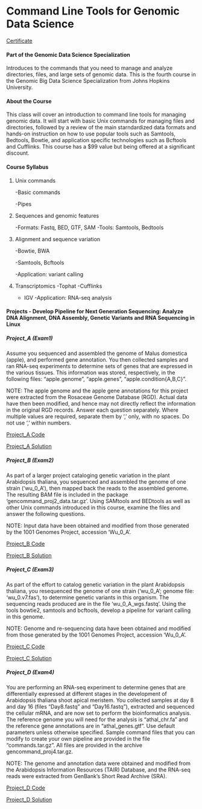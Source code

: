 # Command Line Tools for Genomic Data Science

[Certificate]()

#### Part of the Genomic Data Science Specialization

Introduces to the commands that you need to manage and analyze directories, files, and large sets of genomic data. This is the fourth course in the Genomic Big Data Science Specialization from Johns Hopkins University.

#### About the Course

This class will cover an introduction to command line tools for managing genomic data. It will start with basic Unix commands for managing files and directories, followed by a review of the main starndardized data formats and hands-on instruction on how to use popular tools such as Samtools, Bedtools, Bowtie, and application specific technologies such as Bcftools and Cufflinks. This course has a $99 value but being offered at a significant discount.

#### Course Syllabus
1. Unix commands

   -Basic commands
   
   -Pipes
   
2. Sequences and genomic features

   -Formats: Fastq, BED, GTF, SAM
   -Tools: Samtools, Bedtools
   
3. Alignment and sequence variation

   -Bowtie, BWA

   -Samtools, Bcftools
   
   -Application: variant calling

4. Transcriptomics
   -Tophat
   -Cufflinks
   - IGV
   -Application: RNA-seq analysis
   
#### Projects - Develop Pipeline for Next Generation Sequencing: Analyze DNA Alignment, DNA Assembly, Genetic Variants and RNA Sequencing in Linux

##### Project_A (Exam1)

Assume you sequenced and assembled the genome of Malus domestica (apple), and performed gene annotation. You then collected samples and ran RNA-seq experiments to determine sets of genes that are expressed in the various tissues. This information was stored, respectively, in the following files: “apple.genome”, “apple.genes”, “apple.condition{A,B,C}”.

NOTE: The apple genome and the apple gene annotations for this project were extracted from the Rosaceae Genome Database (RGD). Actual data have then been modified, and hence may not directly reflect the information in the original RGD records. Answer each question separately. Where multiple values are required, separate them by ‘,’ only, with no spaces. Do not use ‘,’ within numbers.

[Project_A Code](https://github.com/lanttern/Genomic-Data-Science/blob/master/Course4_Command%20Line%20Tools%20for%20Genomic%20Data%20Science/Project_Exam1/project_exam1.pdf)

[Project_A Solution](https://github.com/lanttern/Genomic-Data-Science/blob/master/Course4_Command%20Line%20Tools%20for%20Genomic%20Data%20Science/Project_Exam1/Exam1.pdf)

##### Project_B (Exam2)

As part of a larger project cataloging genetic variation in the plant Arabidopsis thaliana, you sequenced and assembled the genome of one strain (‘wu_0_A’), then mapped back the reads to the assembled genome. The resulting BAM file is included in the package ‘gencommand_proj2_data.tar.gz’. Using SAMtools and BEDtools as well as other Unix commands introduced in this course, examine the files and answer the following questions.

NOTE: Input data have been obtained and modified from those generated by the 1001 Genomes Project, accession ‘Wu_0_A’.

[Project_B Code](https://github.com/lanttern/Genomic-Data-Science/blob/master/Course4_Command%20Line%20Tools%20for%20Genomic%20Data%20Science/Project_Exam2/project_exam2.pdf)

[Project_B Solution](https://github.com/lanttern/Genomic-Data-Science/blob/master/Course4_Command%20Line%20Tools%20for%20Genomic%20Data%20Science/Project_Exam2/Exam2.pdf)

##### Project_C (Exam3)

As part of the effort to catalog genetic variation in the plant Arabidopsis thaliana, you resequenced the genome of one strain (‘wu_0_A’; genome file: ‘wu_0.v7.fas’), to determine genetic variants in this organism. The sequencing reads produced are in the file ‘wu_0_A_wgs.fastq’. Using the tools bowtie2, samtools and bcftools, develop a pipeline for variant calling in this genome. 

NOTE: Genome and re-sequencing data have been obtained and modified from those generated by the 1001 Genomes Project, accession ‘Wu_0_A’.

[Project_C Code](https://github.com/lanttern/Genomic-Data-Science/blob/master/Course4_Command%20Line%20Tools%20for%20Genomic%20Data%20Science/Project_Exam3/project_exam3.pdf)

[Project_C Solution](https://github.com/lanttern/Genomic-Data-Science/blob/master/Course4_Command%20Line%20Tools%20for%20Genomic%20Data%20Science/Project_Exam3/Exam3.pdf)

##### Project_D (Exam4)

You are performing an RNA-seq experiment to determine genes that are differentially expressed at different stages in the development of Arabidopsis thaliana shoot apical meristem. You collected samples at day 8 and day 16 (files “Day8.fastq” and “Day16.fastq”), extracted and sequenced the cellular mRNA, and are now set to perform the bioinformatics analysis. The reference genome you will need for the analysis is “athal_chr.fa” and the reference gene annotations are in “athal_genes.gtf”. Use default parameters unless otherwise specified. Sample command files that you can modify to create your own pipeline are provided in the file “commands.tar.gz”. All files are provided in the archive gencommand_proj4.tar.gz.

NOTE: The genome and annotation data were obtained and modified from the Arabidopsis Information Resources (TAIR) Database, and the RNA-seq reads were extracted from GenBank’s Short Read Archive (SRA).

[Project_D Code](https://github.com/lanttern/Genomic-Data-Science/blob/master/Course4_Command%20Line%20Tools%20for%20Genomic%20Data%20Science/Project_Exam4/project_exam4.pdf)

[Project_D Solution](https://github.com/lanttern/Genomic-Data-Science/blob/master/Course4_Command%20Line%20Tools%20for%20Genomic%20Data%20Science/Project_Exam4/Exam4.pdf)
